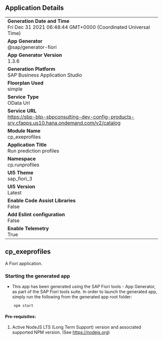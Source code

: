 ## Application Details
|               |
| ------------- |
|**Generation Date and Time**<br>Fri Dec 31 2021 06:48:44 GMT+0000 (Coordinated Universal Time)|
|**App Generator**<br>@sap/generator-fiori|
|**App Generator Version**<br>1.3.6|
|**Generation Platform**<br>SAP Business Application Studio|
|**Floorplan Used**<br>simple|
|**Service Type**<br>OData Url|
|**Service URL**<br>https://sbp-btp-sbpconsulting-dev-config-products-srv.cfapps.us10.hana.ondemand.com/v2/catalog
|**Module Name**<br>cp_exeprofiles|
|**Application Title**<br>Run prediction profiles|
|**Namespace**<br>cp.runprofiles|
|**UI5 Theme**<br>sap_fiori_3|
|**UI5 Version**<br>Latest|
|**Enable Code Assist Libraries**<br>False|
|**Add Eslint configuration**<br>False|
|**Enable Telemetry**<br>True|

## cp_exeprofiles

A Fiori application.

### Starting the generated app

-   This app has been generated using the SAP Fiori tools - App Generator, as part of the SAP Fiori tools suite.  In order to launch the generated app, simply run the following from the generated app root folder:

```
    npm start
```

#### Pre-requisites:

1. Active NodeJS LTS (Long Term Support) version and associated supported NPM version.  (See https://nodejs.org)


